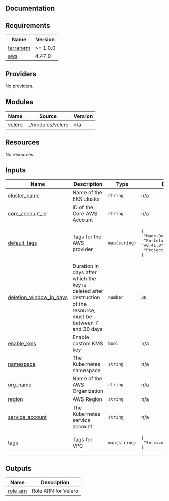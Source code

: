 ## Documentation

<!-- BEGINNING OF PRE-COMMIT-TERRAFORM DOCS HOOK -->

## Requirements

| Name                                                                     | Version  |
| ------------------------------------------------------------------------ | -------- |
| <a name="requirement_terraform"></a> [terraform](#requirement_terraform) | >= 1.0.0 |
| <a name="requirement_aws"></a> [aws](#requirement_aws)                   | 4.47.0   |

## Providers

No providers.

## Modules

| Name                                                  | Source            | Version |
| ----------------------------------------------------- | ----------------- | ------- |
| <a name="module_velero"></a> [velero](#module_velero) | ../modules/velero | n/a     |

## Resources

No resources.

## Inputs

| Name                                                                                                      | Description                                                                                                      | Type          | Default                                                                                                      | Required |
| --------------------------------------------------------------------------------------------------------- | ---------------------------------------------------------------------------------------------------------------- | ------------- | ------------------------------------------------------------------------------------------------------------ | :------: |
| <a name="input_cluster_name"></a> [cluster\_name](#input_cluster_name)                                    | Name of the EKS cluster                                                                                          | `string`      | n/a                                                                                                          |   yes    |
| <a name="input_core_account_id"></a> [core\_account\_id](#input_core_account_id)                          | ID of the Core AWS Account                                                                                       | `string`      | n/a                                                                                                          |   yes    |
| <a name="input_default_tags"></a> [default\_tags](#input_default_tags)                                    | Tags for the AWS provider                                                                                        | `map(string)` | <pre>{<br> "Made-By": "Terraform",<br> "Portefaix-Version": "v0.41.0",<br> "Project": "Portefaix"<br>}</pre> |    no    |
| <a name="input_deletion_window_in_days"></a> [deletion\_window\_in\_days](#input_deletion_window_in_days) | Duration in days after which the key is deleted after destruction of the resource, must be between 7 and 30 days | `number`      | `30`                                                                                                         |    no    |
| <a name="input_enable_kms"></a> [enable\_kms](#input_enable_kms)                                          | Enable custom KMS key                                                                                            | `bool`        | n/a                                                                                                          |   yes    |
| <a name="input_namespace"></a> [namespace](#input_namespace)                                              | The Kubernetes namespace                                                                                         | `string`      | n/a                                                                                                          |   yes    |
| <a name="input_org_name"></a> [org\_name](#input_org_name)                                                | Name of the AWS Organization                                                                                     | `string`      | n/a                                                                                                          |   yes    |
| <a name="input_region"></a> [region](#input_region)                                                       | AWS Region                                                                                                       | `string`      | n/a                                                                                                          |   yes    |
| <a name="input_service_account"></a> [service\_account](#input_service_account)                           | The Kubernetes service account                                                                                   | `string`      | n/a                                                                                                          |   yes    |
| <a name="input_tags"></a> [tags](#input_tags)                                                             | Tags for VPC                                                                                                     | `map(string)` | <pre>{<br> "Service": "Velero"<br>}</pre>                                                                    |    no    |

## Outputs

| Name                                                         | Description         |
| ------------------------------------------------------------ | ------------------- |
| <a name="output_role_arn"></a> [role\_arn](#output_role_arn) | Role ARN for Velero |

<!-- END OF PRE-COMMIT-TERRAFORM DOCS HOOK -->
